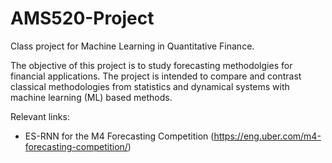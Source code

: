 # AMS520-Project
Class project for Machine Learning in Quantitative Finance.

The objective of this project is to study forecasting methodolgies for financial applications. The project is intended to compare and contrast classical methodologies from statistics and dynamical systems with machine learning (ML) based methods. 

Relevant links:
* ES-RNN for the M4 Forecasting Competition (https://eng.uber.com/m4-forecasting-competition/)
